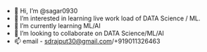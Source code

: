 - 👋 Hi, I’m @sagar0930
- 👀 I’m interested in learning live work load of DATA Science / ML.
- 🌱 I’m currently learning ML/AI
- 💞️ I’m looking to collaborate on DATA Science/ML/AI
- 📫 email - sdrajput30@gmail.com/+919011326463
<!---
sagar0930/sagar0930 is a ✨ special ✨ repository because its `README.md` (this file) appears on your GitHub profile.
You can click the Preview link to take a look at your changes.
--->
